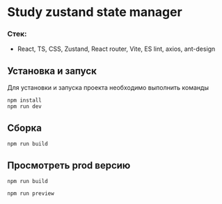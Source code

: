 # Study zustand state manager

### Стек:

- React, TS, CSS, Zustand, React router, Vite, ES lint, axios, ant-design

## Установка и запуск

Для установки и запуска проекта необходимо выполнить команды

```
npm install
npm run dev
```

## Сборка

```
npm run build
```

## Просмотреть prod версию

```
npm run build
```

```
npm run preview
```
